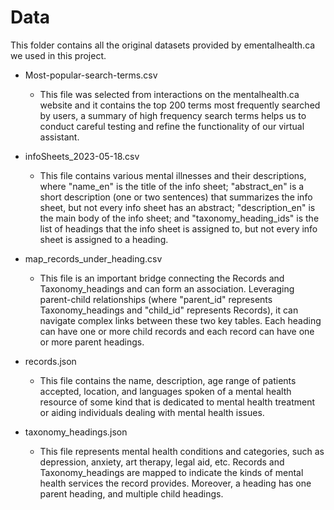 # Data
This folder contains all the original datasets provided by ementalhealth.ca we used in this project.

* Most-popular-search-terms.csv
    * This file was selected from interactions on the mentalhealth.ca website and it contains the top 200 terms most frequently searched by users, a summary of high frequency search terms helps us to conduct careful testing and refine the functionality of our virtual assistant. 

* infoSheets_2023-05-18.csv
    * This file contains various mental illnesses and their descriptions, where "name_en" is the title of the info sheet; "abstract_en" is a short description (one or two sentences) that summarizes the info sheet, but not every info sheet has an abstract; "description_en" is the main body of the info sheet; and "taxonomy_heading_ids" is the list of headings that the info sheet is assigned to, but not every info sheet is assigned to a heading.

* map_records_under_heading.csv
    * This file is an important bridge connecting the Records and Taxonomy_headings and can form an association. Leveraging parent-child relationships (where "parent_id" represents Taxonomy_headings and "child_id" represents Records), it can navigate complex links between these two key tables. Each heading can have one or more child records and each record can have one or more parent headings.

* records.json
    * This file contains the name, description, age range of patients accepted, location, and languages spoken of a mental health resource of some kind that is dedicated to mental health treatment or aiding individuals dealing with mental health issues.

* taxonomy_headings.json
    * This file represents mental health conditions and categories, such as depression, anxiety, art therapy, legal aid, etc. Records and Taxonomy_headings are mapped to indicate the kinds of mental health services the record provides. Moreover, a heading has one parent heading, and multiple child headings.
